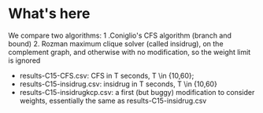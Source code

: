 # What's here

We compare two algorithms:
1 .Coniglio's CFS algorithm (branch and bound)
2. Rozman maximum clique solver (called insidrug), on the complement graph, and otherwise with no modification, so the weight limit is ignored

- results-C15-CFS<T>.csv: CFS in T seconds, T \in {10,60};
- results-C15-insidrug<T>.csv: insidrug in T seconds, T \in {10,60}
- results-C15-insidrugkcp<T>.csv: a first (but buggy) modification to consider weights, essentially the same as results-C15-insidrug<T>.csv
